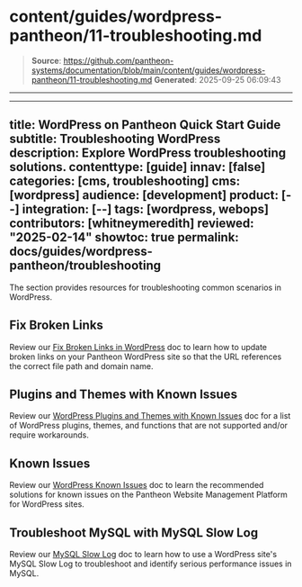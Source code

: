 # content/guides/wordpress-pantheon/11-troubleshooting.md

> **Source**: https://github.com/pantheon-systems/documentation/blob/main/content/guides/wordpress-pantheon/11-troubleshooting.md
> **Generated**: 2025-09-25 06:09:43

---

---
title: WordPress on Pantheon Quick Start Guide
subtitle: Troubleshooting WordPress
description: Explore WordPress troubleshooting solutions.
contenttype: [guide]
innav: [false]
categories: [cms, troubleshooting]
cms: [wordpress]
audience: [development]
product: [--]
integration: [--]
tags: [wordpress, webops]
contributors: [whitneymeredith]
reviewed: "2025-02-14"
showtoc: true
permalink: docs/guides/wordpress-pantheon/troubleshooting
---

The section provides resources for troubleshooting common scenarios in WordPress.

## Fix Broken Links

Review our [Fix Broken Links in WordPress](/guides/wordpress-developer/wordpress-broken-links) doc to learn how to update broken links on your Pantheon WordPress site so that the URL references the correct file path and domain name.

## Plugins and Themes with Known Issues

Review our [WordPress Plugins and Themes with Known Issues](/wordpress-known-issues) doc for a list of WordPress plugins, themes, and functions that are not supported and/or require workarounds.

## Known Issues

Review our [WordPress Known Issues](/wordpress-known-issues) doc to learn the recommended solutions for known issues on the Pantheon Website Management Platform for WordPress sites.

## Troubleshoot MySQL with MySQL Slow Log

Review our [MySQL Slow Log](/guides/mariadb-mysql/mysql-slow-log) doc to learn how to use a WordPress site's MySQL Slow Log to troubleshoot and identify serious performance issues in MySQL.
